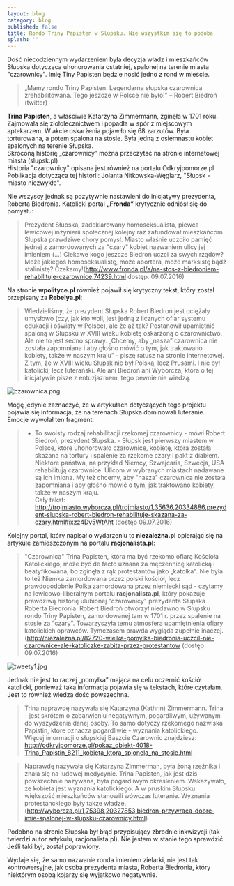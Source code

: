 ```yaml
---
layout: blog
category: blog
published: false
title: Rondo Triny Papisten w Slupsku. Nie wszystkim się to podoba
splash: ''
---
```



Dość niecodziennym wydarzeniem była decyzja władz i mieszkańców Słupska dotycząca uhonorowania ostatniej, spalonej na terenie miasta "czarownicy".  Imię Tiny Papisten będzie nosić jedno z rond w mieście.     

> „Mamy rondo Triny Papisten. Legendarna słupska czarownica zrehabilitowana. Tego jeszcze w Polsce nie było!” – Robert Biedroń (twitter)
 
**Trina Papisten**, a właściwie Katarzyna Zimmermann, zginęła w 1701 roku. Zajmowała się ziołolecznictwem i popadła w spór z miejscowym aptekarzem. W akcie oskarżenia pojawiło się 68 zarzutów. Była torturowana, a potem spalona na stosie. Była jedną z osiemnastu kobiet spalonych na terenie Słupska.       
Skróconą historię „czarownicy” można przeczytać na stronie internetowej miasta (slupsk.pl)     
Historia "czarownicy" opisana jest również na portalu Odkryjpomorze.pl     
Poblikacja dotycząca tej historii: Jolanta Nitkowska-Węglarz, "Słupsk - miasto niezwykłe".

Nie wszyscy jednak są pozytywnie nastawieni do inicjatywy prezydenta, Roberta Biedronia. Katolicki portal **„Fronda”** krytycznie odniósł się do pomysłu: 

> Prezydent Słupska, zadeklarowany homoseksualista, piewca lewicowej inżynierii społecznej kolejny raz zafundował mieszkańcom Słupska prawdziwe chory pomysł. Miasto właśnie uczciło pamięć jednej z zamordowanych za "czary" kobiet nazwaniem ulicy jej imieniem (…) Ciekawe kogo jeszcze Biedroń uczci za swych rządów? Może jakiegoś homoseksualistę, może abortera, może marksistę bądź  stalinistę? Czekamy!(http://www.fronda.pl/a/na-stos-z-biedroniem-rehabilituje-czarownice,74239.html dostęp. 09.07.2016)

Na stronie **wpolityce.pl** również pojawił się krytyczny tekst, który został przepisany za **Rebelya.pl**:         
> Wiedzieliśmy, że prezydent Słupska Robert Biedroń jest ociężały umysłowo (czy, jak kto woli, jest jedną z licznych ofiar systemu edukacji i oświaty w Polsce), ale że aż tak? Postanowił upamiętnić spaloną w Słupsku w XVIII wieku kobietę oskarżoną o czarownictwo. Ale nie to jest sedno sprawy. „Chcemy, aby „nasza” czarownica nie została zapomniana i aby głośno mówić o tym, jak traktowano kobiety, także w naszym kraju” - piszę ratusz na stronie internetowej.          
Z tym, że w XVIII wieku Słupsk nie był Polską, lecz Prusami. I nie był katolicki, lecz luterański. Ale ani Biedroń ani Wyborcza, która o tej inicjatywie pisze z entuzjazmem, tego pewnie nie wiedzą.       

![czarownica.png]({{site.baseurl}}/img/czarownica.png)

Mogę jedynie zaznaczyć, że w artykułach dotyczących tego projektu pojawia się informacja, że na terenach Słupska dominowali luteranie. 
Emocje wywołał ten fragment:          
> - To swoisty rodzaj rehabilitacji rzekomej czarownicy - mówi Robert Biedroń, prezydent Słupska. - Słupsk jest pierwszy miastem w Polsce, które uhonorowało czarownice, kobietę, która została skazana na tortury i spalenie za rzekome czary i pakt z diabłem. Niektóre państwa, na przykład Niemcy, Szwajcaria, Szwecja, USA rehabilitują czarownice. Ulicom w wybranych miastach nadawane są ich imiona. My też chcemy, aby "nasza" czarownica nie została zapomniana i aby głośno mówić o tym, jak traktowano kobiety, także w naszym kraju.           
Cały tekst:       http://trojmiasto.wyborcza.pl/trojmiasto/1,35636,20334886,prezydent-slupska-robert-biedron-rehabilituje-skazana-za-czary.html#ixzz4Dv5WtAht  (dostęp 09.07.2016)

Kolejny portal, który napisał o wydarzeniu to **niezależna.pl** opierając się na artykule zamieszczonym na portalu **racjonalista.pl**:
> "Czarownica" Trina Papisten, która ma być rzekomo ofiarą Kościoła Katolickiego, może być de facto uznana za męczennicę katolicką i beatyfikowana, bo zginęła z rąk protestantów jako „katolka". Nie była to też Niemka zamordowana przez polski kościół, lecz prawdopodobnie Polka zamordowana przez niemiecki sąd - czytamy na lewicowo-liberalnym portalu **racjonalista.pl**, który pokazuje prawdziwą historię ulubionej "czarownicy" prezydenta Słupska Roberta Biedronia. Robert Biedroń otworzył niedawno w Słupsku rondo Triny Papisten, zamordowanej tam w 1701 r. przez spalenie na stosie za "czary". Towarzyszyła temu atmosfera upamiętnienia ofiary katolickich oprawców. Tymczasem prawda wygląda zupełnie inaczej.
(http://niezalezna.pl/82720-wielka-pomylka-biedronia-uczcil-nie-czarownice-ale-katoliczke-zabita-przez-protestantow (dostęp 09.07.2016)

![tweety1.jpg]({{site.baseurl}}/img/tweety1.jpg)

Jednak nie jest to raczej „pomyłka” mająca na celu oczernić kościół katolicki, ponieważ taka informacja pojawia się w tekstach, które czytałam. Jest to również wiedza dość powszechna. 
> Trina naprawdę nazywała się Katarzyna (Kathrin) Zimmermann. Trina - jest skrótem o zabarwieniu negatywnym, pogardliwym, używanym do wyszydzenia danej osoby. To samo dotyczy rzekomego nazwiska Papistin, które oznacza pogardliwie - wyznania katolickiego.         
Więcej imormacji o słupskiej Baszcie Czarownic znajdziesz: http://odkryjpomorze.pl/pokaz_obiekt-4018-Trina_Papistin_8211_kobieta_ktora_splonela_na_stosie.html
 
> Naprawdę nazywała się Katarzyna Zimmerman, była żoną rzeźnika i znała się na ludowej medycynie. Trina Papisten, jak jest dziś powszechnie nazywana, była pogardliwym określeniem. Wskazywało, że kobieta jest wyznania katolickiego. A w pruskim Słupsku większość mieszkańców stanowili wówczas luteranie. Wyznania protestanckiego były także władze.
(http://wyborcza.pl/1,75398,20327853,biedron-przywraca-dobre-imie-spalonej-w-slupsku-czarownicy.html)

Podobno na stronie Słupska był błąd przypisujący zbrodnie inkwizycji (tak twierdzi autor artykułu, racjonalista.pl). Nie jestem w stanie tego sprawdzić. Jeśli taki był, został poprawiony.  

Wydaje się, że samo nazwanie ronda imieniem zielarki, nie jest tak kontrowersyjne, jak osoba prezydenta miasta, Roberta Biedronia, który niektórym osobą kojarzy się wyjątkowo negatywnie. 
